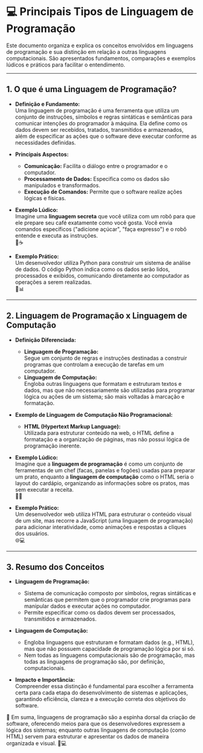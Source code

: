 # 💻 Principais Tipos de Linguagem de Programação

Este documento organiza e explica os conceitos envolvidos em linguagens de programação e sua distinção em relação a outras linguagens computacionais. São apresentados fundamentos, comparações e exemplos lúdicos e práticos para facilitar o entendimento.

---

## 1. O que é uma Linguagem de Programação?

- **Definição e Fundamento:**  
  Uma linguagem de programação é uma ferramenta que utiliza um conjunto de instruções, símbolos e regras sintáticas e semânticas para comunicar intenções do programador à máquina. Ela define como os dados devem ser recebidos, tratados, transmitidos e armazenados, além de especificar as ações que o software deve executar conforme as necessidades definidas.
  
- **Principais Aspectos:**
  - **Comunicação:** Facilita o diálogo entre o programador e o computador.  
  - **Processamento de Dados:** Especifica como os dados são manipulados e transformados.  
  - **Execução de Comandos:** Permite que o software realize ações lógicas e físicas.
  
- **Exemplo Lúdico:**  
  Imagine uma **linguagem secreta** que você utiliza com um robô para que ele prepare seu café exatamente como você gosta. Você envia comandos específicos ("adicione açúcar", "faça expresso") e o robô entende e executa as instruções.  
  🤖☕

- **Exemplo Prático:**  
  Um desenvolvedor utiliza Python para construir um sistema de análise de dados. O código Python indica como os dados serão lidos, processados e exibidos, comunicando diretamente ao computador as operações a serem realizadas.  
  🐍📊

---

## 2. Linguagem de Programação x Linguagem de Computação

- **Definição Diferenciada:**
  - **Linguagem de Programação:**  
    Segue um conjunto de regras e instruções destinadas a construir programas que controlam a execução de tarefas em um computador.  
  - **Linguagem de Computação:**  
    Engloba outras linguagens que formatam e estruturam textos e dados, mas que não necessariamente são utilizadas para programar lógica ou ações de um sistema; são mais voltadas à marcação e formatação.
  
- **Exemplo de Linguagem de Computação Não Programacional:**
  - **HTML (Hypertext Markup Language):**  
    Utilizada para estruturar conteúdo na web, o HTML define a formatação e a organização de páginas, mas não possui lógica de programação inerente.
  
- **Exemplo Lúdico:**  
  Imagine que a **linguagem de programação** é como um conjunto de ferramentas de um chef (facas, panelas e fogões) usadas para preparar um prato, enquanto a **linguagem de computação** como o HTML seria o layout do cardápio, organizando as informações sobre os pratos, mas sem executar a receita.  
  🍴📜

- **Exemplo Prático:**  
  Um desenvolvedor web utiliza HTML para estruturar o conteúdo visual de um site, mas recorre a JavaScript (uma linguagem de programação) para adicionar interatividade, como animações e respostas a cliques dos usuários.  
  🌐💻

---

## 3. Resumo dos Conceitos

- **Linguagem de Programação:**  
  - Sistema de comunicação composto por símbolos, regras sintáticas e semânticas que permitem que o programador crie programas para manipular dados e executar ações no computador.  
  - Permite especificar como os dados devem ser processados, transmitidos e armazenados.

- **Linguagem de Computação:**  
  - Engloba linguagens que estruturam e formatam dados (e.g., HTML), mas que não possuem capacidade de programação lógica por si só.  
  - Nem todas as linguagens computacionais são de programação, mas todas as linguagens de programação são, por definição, computacionais.

- **Impacto e Importância:**  
  Compreender essa distinção é fundamental para escolher a ferramenta certa para cada etapa do desenvolvimento de sistemas e aplicações, garantindo eficiência, clareza e a execução correta dos objetivos do software.

🌟 Em suma, linguagens de programação são a espinha dorsal da criação de software, oferecendo meios para que os desenvolvedores expressem a lógica dos sistemas; enquanto outras linguagens de computação (como HTML) servem para estruturar e apresentar os dados de maneira organizada e visual.
🚀💻